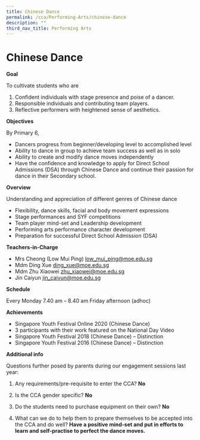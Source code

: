 ```yaml
---
title: Chinese Dance
permalink: /cca/Performing-Arts/chinese-dance
description: ""
third_nav_title: Performing Arts
---
```

# Chinese Dance

**Goal**

To cultivate students who are
1.	Confident individuals with stage presence and poise of a dancer.
2.	Responsible individuals and contributing team players.
3.	Reflective performers with heightened sense of aesthetics.

**Objectives**

By Primary 6,
*	Dancers progress from beginner/developing level to accomplished level
*	Ability to dance in group to achieve team success as well as in solo
*	Ability to create and modify dance moves independently
*	Have the confidence and knowledge to apply for Direct School Admissions (DSA) through Chinese Dance and continue their passion for dance in their Secondary school.

**Overview**

Understanding and appreciation of different genres of Chinese dance 
*	Flexibility, dance skills, facial and body movement expressions 
*	Stage performances and SYF competitions
*	Team player mind-set and Leadership development
*	Performing arts performance character development
*	Preparation for successful Direct School Admission (DSA)

**Teachers-in-Charge**

* Mrs Cheong (Low Mui Ping)  low_mui_ping@moe.edu.sg
* Mdm Ding Xue   ding_xue@moe.edu.sg
* Mdm Zhu Xiaowei   zhu_xiaowei@moe.edu.sg
* Jin Caiyun    jin_caiyun@moe.edu.sg

**Schedule**

Every Monday 7.40 am – 8.40 am
Friday afternoon (adhoc)

**Achievements** 

* Singapore Youth Festival Online 2020 (Chinese Dance) 
* 3 participants with their work featured on the National Day Video
* Singapore Youth Festival 2018 (Chinese Dance) – Distinction
* Singapore Youth Festival 2016 (Chinese Dance) – Distinction

**Additional info**

Questions further posed by parents during our engagement sessions last year: 

1.	Any requirements/pre-requisite to enter the CCA? **No**

2.	Is the CCA gender specific? **No**

3.	Do the students need to purchase equipment on their own?  **No**

4.	What can we do to help them to prepare themselves to be accepted into the CCA and do well? 
**Have a positive mind-set and put in efforts to learn and self-practise to perfect the dance moves.**


